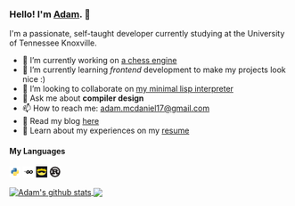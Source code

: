 ### Hello! I'm [Adam](https://adam-mcdaniel.github.io). 👋


I'm a passionate, self-taught developer currently studying at the University of Tennessee Knoxville.

- 🔭 I’m currently working on [a chess engine](https://github.com/adam-mcdaniel/chess-engine)
- 🌱 I’m currently learning _frontend_ development to make my projects look nice :)
- 🤝 I’m looking to collaborate on [my minimal lisp interpreter](https://github.com/adam-mcdaniel/wisp)
- 💬 Ask me about **compiler design**
- 📫 How to reach me: [adam.mcdaniel17@gmail.com](mailto:adam.mcdaniel17@gmail.com)
- 📖 Read my blog [here](https://adam-mcdaniel.github.io/blog)
- 📄 Learn about my experiences on my [resume](https://github.com/adam-mcdaniel/resume)

#### My Languages
<code><img height="20" src="https://raw.githubusercontent.com/github/explore/80688e429a7d4ef2fca1e82350fe8e3517d3494d/topics/python/python.png"></code>
<code><img height="20" src="https://raw.githubusercontent.com/github/explore/80688e429a7d4ef2fca1e82350fe8e3517d3494d/topics/go/go.png"></code>
<code><img height="20" src="https://raw.githubusercontent.com/github/explore/80688e429a7d4ef2fca1e82350fe8e3517d3494d/topics/nim/nim.png"></code>
<code><img height="20" src="https://raw.githubusercontent.com/github/explore/80688e429a7d4ef2fca1e82350fe8e3517d3494d/topics/rust/rust.png"></code>    


<a href="https://adam-mcdaniel.github.io/">
  <img align="center" src="https://github-readme-stats.anuraghazra1.vercel.app/api?username=adam-mcdaniel&show_icons=true&include_all_commits=true" alt="Adam's github stats" />
</a>
<a href="https://adam-mcdaniel.github.io/">
  <!-- Change the `github-readme-stats.anuraghazra1.vercel.app` to `github-readme-stats.vercel.app`  -->
  <img align="center" src="https://github-readme-stats.vercel.app/api/top-langs/?username=adam-mcdaniel&layout=compact" />
</a>
